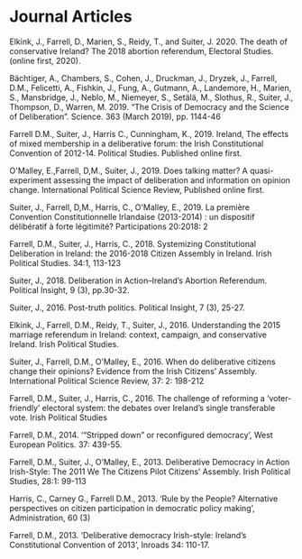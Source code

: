 # Journal Articles

Elkink, J., Farrell, D., Marien, S., Reidy, T., and Suiter, J. 2020. The death of conservative Ireland? The 2018 abortion referendum, Electoral Studies. (online first, 2020).

Bächtiger, A., Chambers, S., Cohen, J., Druckman, J.,  Dryzek, J., Farrell, D.M., Felicetti, A., Fishkin, J., Fung, A., Gutmann, A., Landemore, H., Marien, S., Mansbridge, J., Neblo, M., Niemeyer, S.,  Setälä, M., Slothus, R., Suiter, J., Thompson, D., Warren, M. 2019. “The Crisis of Democracy and the Science of Deliberation”. Science. 363 (March 2019), pp. 1144-46

Farrell D.M., Suiter, J., Harris C., Cunningham, K., 2019. Ireland, The effects of mixed membership in a deliberative forum: the Irish Constitutional Convention of 2012-14. Political Studies. Published online first.

O'Malley, E.,Farrell, D,M., Suiter, J., 2019. Does talking matter? A quasi-experiment assessing the impact of deliberation and information on opinion change. International Political Science Review, Published online first.

Suiter, J., Farrell, D,M., Harris, C., O'Malley, E., 2019. La première Convention Constitutionnelle Irlandaise (2013-2014) : un dispositif délibératif à forte légitimité? Participations 20:2018: 2

Farrell, D.M., Suiter, J., Harris, C., 2018. Systemizing Constitutional Deliberation in Ireland: the 2016-2018 Citizen Assembly in Ireland. Irish Political Studies. 34:1, 113-123

Suiter, J., 2018. Deliberation in Action–Ireland’s Abortion Referendum. Political Insight, 9 (3), pp.30-32.

Suiter, J., 2016. Post-truth politics. Political Insight, 7 (3), 25-27.

Elkink, J., Farrell, D.M., Reidy, T., Suiter, J., 2016. Understanding the 2015 marriage referendum in Ireland: context, campaign, and conservative Ireland.  Irish Political Studies.

Suiter, J., Farrell, D.M., O’Malley, E., 2016.  When do deliberative citizens change their opinions? Evidence from the Irish Citizens’ Assembly. International Political Science Review, 37: 2: 198-212

Farrell, D.M., Suiter, J., Harris, C., 2016. The challenge of reforming a ‘voter-friendly’ electoral system: the debates over Ireland’s single transferable vote. Irish Political Studies

Farrell, D.M., 2014. ‘“Stripped down” or reconfigured democracy’, West European Politics. 37: 439-55. 

Farrell, D.M., Suiter, J., O’Malley, E., 2013. Deliberative Democracy in Action Irish-Style: The 2011 We The Citizens Pilot Citizens’ Assembly. Irish Political Studies, 28:1: 99-113

Harris, C., Carney G., Farrell D.M., 2013. ‘Rule by the People? Alternative perspectives on citizen participation in democratic policy making’, Administration, 60 (3)

Farrell, D.M., 2013. ‘Deliberative democracy Irish-style: Ireland’s Constitutional Convention of 2013’, Inroads 34: 110-17. 